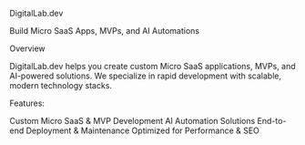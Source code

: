 DigitalLab.dev

Build Micro SaaS Apps, MVPs, and AI Automations

Overview

DigitalLab.dev helps you create custom Micro SaaS applications, MVPs, and AI-powered solutions. We specialize in rapid development with scalable, modern technology stacks.

Features:

Custom Micro SaaS & MVP Development
AI Automation Solutions
End-to-end Deployment & Maintenance
Optimized for Performance & SEO